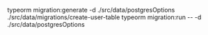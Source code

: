 typeorm migration:generate -d ./src/data/postgresOptions ./src/data/migrations/create-user-table
typeorm migration:run -- -d ./src/data/postgresOptions
